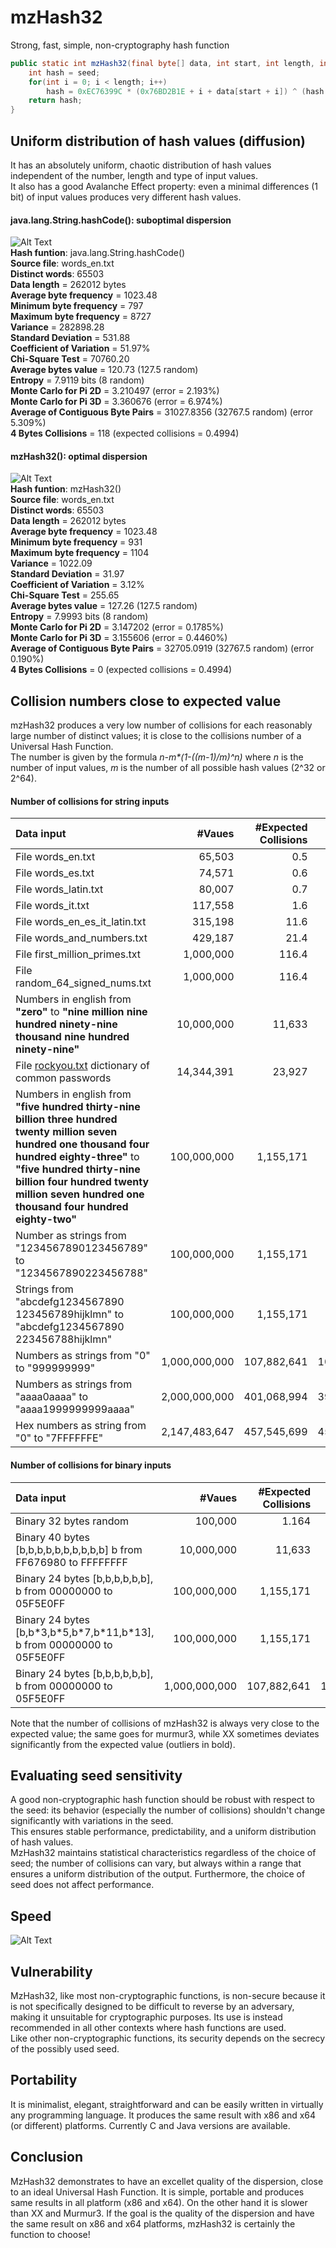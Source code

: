 # mzHash32
Strong, fast, simple, non-cryptography hash function

```java
public static int mzHash32(final byte[] data, int start, int length, int seed) {
	int hash = seed;
	for(int i = 0; i < length; i++)
		hash = 0xEC76399C * (0x76BD2B1E + i + data[start + i]) ^ (hash << 2) ^ (hash >>> 2);
	return hash;
}
```
## Uniform distribution of hash values (diffusion)
It has an absolutely uniform, chaotic distribution of hash values independent of the number, length and type of input values.  
It also has a good Avalanche Effect property: even a minimal differences (1 bit) of input values produces very different hash values.  

#### java.lang.String.hashCode(): suboptimal dispersion 
![Alt Text](https://raw.githubusercontent.com/matteo65/mzHash32/main/Resource/java_hash.png)<br>
**Hash funtion**: java.lang.String.hashCode()     
**Source file**: words_en.txt    
**Distinct words**: 65503    
**Data length** = 262012 bytes   
**Average byte frequency** = 1023.48    
**Minimum byte frequency** = 797    
**Maximum byte frequency** = 8727    
**Variance** = 282898.28   
**Standard Deviation** = 531.88  
**Coefficient of Variation** = 51.97%   
**Chi-Square Test** = 70760.20   
**Average bytes value** = 120.73 (127.5 random)   
**Entropy** = 7.9119 bits (8 random)    
**Monte Carlo for Pi 2D** = 3.210497 (error = 2.193%)   
**Monte Carlo for Pi 3D** = 3.360676 (error = 6.974%)    
**Average of Contiguous Byte Pairs** = 31027.8356 (32767.5 random) (error 5.309%)    
**4 Bytes Collisions** = 118 (expected collisions = 0.4994)    

#### mzHash32(): optimal dispersion
![Alt Text](https://raw.githubusercontent.com/matteo65/mzHash32/main/Resource/mzh32_distributions.png)<br>
**Hash funtion**: mzHash32()     
**Source file**: words_en.txt       
**Distinct words**: 65503       
**Data length** = 262012 bytes    
**Average byte frequency** = 1023.48    
**Minimum byte frequency** = 931   
**Maximum byte frequency** = 1104    
**Variance** = 1022.09    
**Standard Deviation** = 31.97    
**Coefficient of Variation** = 3.12%    
**Chi-Square Test** = 255.65   
**Average bytes value** = 127.26 (127.5 random)   
**Entropy** = 7.9993 bits (8 random)     
**Monte Carlo for Pi 2D** = 3.147202 (error = 0.1785%)    
**Monte Carlo for Pi 3D** = 3.155606 (error = 0.4460%)    
**Average of Contiguous Byte Pairs** = 32705.0919 (32767.5 random) (error 0.190%)     
**4 Bytes Collisions** = 0 (expected collisions = 0.4994)     


## Collision numbers close to expected value
mzHash32 produces a very low number of collisions for each reasonably large number of distinct values; it is close to the collisions number of a Universal Hash Function.  
The number is given by the formula _n-m*(1-((m-1)/m)^n)_ where _n_ is the number of input values, _m_ is the number of all possible hash values (2^32 or 2^64).  

#### Number of collisions for string inputs

Data input                                         |   #Vaues    |#Expected Collisions|  mzHash32 | Murmur3 |     XX
:---                                               |         ---:|                ---:|       ---:|     ---:|    ---:
File words_en.txt                                  |      65,503 |         0.5        |          0|        0|       0
File words_es.txt                                  |      74,571 |         0.6        |          1|        2|       0
File words_latin.txt                               |      80,007 |         0.7        |          1|        1|       1
File words_it.txt                                  |     117,558 |         1.6        |          1|        0|       2
File words_en_es_it_latin.txt                      |     315,198 |        11.6        |         13|        9|       9
File words_and_numbers.txt                         |     429,187 |        21.4        |         23|       20|      19
File first_million_primes.txt                      |   1,000,000 |       116.4        |        113|      118|  **85**
File random_64_signed_nums.txt                     |   1,000,000 |       116.4        |        119|      110|  **143**
Numbers in english from **"zero"** to **"nine million nine hundred ninety-nine thousand nine hundred ninety-nine"**|10,000,000| 11,633 | 11,502 | 11,672 | 11,474
File [rockyou.txt](https://github.com/brannondorsey/naive-hashcat/releases/download/data/rockyou.txt) dictionary of common passwords|14,344,391|23,927|23,913|24,206|23,895
Numbers in english from **"five hundred thirty-nine billion three hundred twenty million seven hundred one thousand four hundred eighty-three"** to **"five hundred thirty-nine billion four hundred twenty million seven hundred one thousand four hundred eighty-two"** | 100,000,000 | 1,155,171 | 1,154,946 | 1,155,029 | 1,154,135
Number as strings from<br>"1234567890123456789" to "1234567890223456788" | 100,000,000 | 1,155,171 | 1,195,229 | 1,155,789|   **808,693**
Strings from<br>"abcdefg1234567890<br>123456789hijklmn" to "abcdefg1234567890<br>223456788hijklmn" | 100,000,000 | 1,155,171| 1,138,092 | 1,152,600| **1,037,151** 
Numbers as strings from "0" to "999999999"         |1,000,000,000| 107,882,641        |108,150,889|107,822,463|110,287,893
Numbers as strings from "aaaa0aaaa" to "aaaa1999999999aaaa"|2,000,000,000| 401,068,994 |399,922,661|401,043,716|391,119,332
Hex numbers as string from "0" to "7FFFFFFE"| 2,147,483,647| 457,545,699| 456,687,411|457,465,265|460,825,702

#### Number of collisions for binary inputs
Data input                                         |   #Vaues    |#Expected Collisions|  mzHash32 | Murmur3 |   XX
:---                                               |         ---:|                ---:|       ---:|     ---:|  ---:
Binary 32 bytes random                             |    100,000  |             1.164  |     2     |   0     |    2 
Binary 40 bytes [b,b,b,b,b,b,b,b,b,b] b from FF676980 to FFFFFFFF| 10,000,000|11,633|11,676| 11,695| 11,846
Binary 24 bytes [b,b,b,b,b,b], b from 00000000 to 05F5E0FF|100,000,000| 1,155,171| 1,157,305 | 1,154,653| **1,411,483**
Binary 24 bytes [b,b\*3,b\*5,b\*7,b\*11,b\*13], b from 00000000 to 05F5E0FF|100,000,000| 1,155,171| 1,154,367 | 1,154,542| 1,160,003
Binary 24 bytes [b,b,b,b,b,b], b from 00000000 to 05F5E0FF|1,000,000,000| 107,882,641| 107,904,990 | 107,880,319| **113,834,210**

Note that the number of collisions of mzHash32 is always very close to the expected value; the same goes for murmur3, while XX sometimes deviates significantly from the expected value (outliers in bold).

## Evaluating seed sensitivity
A good non-cryptographic hash function should be robust with respect to the seed: its behavior (especially the number of collisions) shouldn't change significantly with variations in the seed.   
This ensures stable performance, predictability, and a uniform distribution of hash values.   
MzHash32 maintains statistical characteristics regardless of the choice of seed; the number of collisions can vary, but always within a range that ensures a uniform distribution of the output. Furthermore, the choice of seed does not affect performance.  

## Speed
![Alt Text](https://raw.githubusercontent.com/matteo65/mzHash32/main/Resource/mzhash32speed.jpg)

## Vulnerability
MzHash32, like most non-cryptographic functions, is non-secure because it is not specifically designed to be difficult to reverse by an adversary, making it unsuitable for cryptographic purposes. Its use is instead recommended in all other contexts where hash functions are used.  
Like other non-cryptographic functions, its security depends on the secrecy of the possibly used seed.  

## Portability
It is minimalist, elegant, straightforward and can be easily written in virtually any programming language. 
It produces the same result with x86 and x64 (or different) platforms.
Currently C and Java versions are available.

## Conclusion
MzHash32 demonstrates to have an excellet quality of the dispersion, close to an ideal Universal Hash Function. It is simple, portable and produces same results in all platform (x86 and x64). On the other hand it is slower than XX and Murmur3. If the goal is the quality of the dispersion and have the same result on x86 and x64 platforms, mzHash32 is certainly the function to choose!
